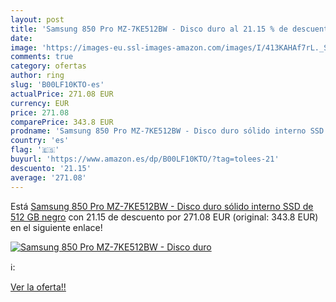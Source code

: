 ```yaml
---
layout: post
title: 'Samsung 850 Pro MZ-7KE512BW - Disco duro al 21.15 % de descuento'
date: 
image: 'https://images-eu.ssl-images-amazon.com/images/I/413KAHAf7rL._SL200_.jpg'
comments: true
category: ofertas
author: ring
slug: 'B00LF10KTO-es'
actualPrice: 271.08 EUR
currency: EUR
price: 271.08
comparePrice: 343.8 EUR
prodname: 'Samsung 850 Pro MZ-7KE512BW - Disco duro sólido interno SSD de 512 GB  negro'
country: 'es'
flag: '🇪🇸'
buyurl: 'https://www.amazon.es/dp/B00LF10KTO/?tag=tolees-21'
descuento: '21.15'
average: '271.08'
---
```


Está [Samsung 850 Pro MZ-7KE512BW - Disco duro sólido interno SSD de 512 GB  negro](https://www.amazon.es/dp/B00LF10KTO/?tag=tolees-21) con 21.15 de descuento por 271.08 EUR (original: 343.8 EUR) en el siguiente enlace!

[![Samsung 850 Pro MZ-7KE512BW - Disco duro](https://images-eu.ssl-images-amazon.com/images/I/413KAHAf7rL._SL200_.jpg)](https://www.amazon.es/dp/B00LF10KTO/?tag=tolees-21)

ℹ️:


[Ver la oferta!!](https://www.amazon.es/dp/B00LF10KTO/?tag=tolees-21)
